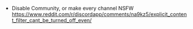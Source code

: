 - Disable Community, or make every channel NSFW https://www.reddit.com/r/discordapp/comments/na9kz5/explicit_content_filter_cant_be_turned_off_even/
